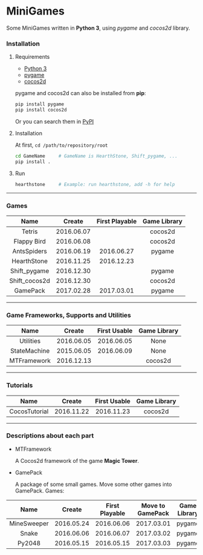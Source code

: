 # MiniGames

Some MiniGames written in **Python 3**, using *pygame* and *cocos2d* library.

### Installation

1. Requirements

    - [Python 3](https://www.python.org)
    - [pygame](http://www.pygame.org/download.shtml)
    - [cocos2d](http://python.cocos2d.org)

    pygame and cocos2d can also be installed from **pip**:

    ```bash
    pip install pygame
    pip install cocos2d
    ```

    Or you can search them in [PyPI](https://pypi.python.org/pypi)

2. Installation

    At first, `cd /path/to/repository/root`

    ```bash
    cd GameName     # GameName is HearthStone, Shift_pygame, ...
    pip install .
    ```

3. Run

    ```bash
    hearthstone     # Example: run hearthstone, add -h for help
    ```

-------

### Games

|Name           |Create     |First Playable |Game Library   |
|:-------------:|:---------:|:-------------:|:-------------:|
|Tetris         |2016.06.07 |               |cocos2d        |
|Flappy Bird    |2016.06.08 |               |cocos2d        |
|AntsSpiders    |2016.06.19 |2016.06.27     |pygame         |
|HearthStone    |2016.11.25 |2016.12.23     |               |
|Shift_pygame   |2016.12.30 |               |pygame         |
|Shift_cocos2d  |2016.12.30 |               |cocos2d        |
|GamePack       |2017.02.28 |2017.03.01     |pygame         |

-------
    

### Game Frameworks, Supports and Utilities

|Name           |Create     |First Usable   |Game Library   |
|:-------------:|:---------:|:-------------:|:-------------:|
|Utilities      |2016.06.05 |2016.06.05     |None           |
|StateMachine   |2015.06.05 |2016.06.09     |None           |
|MTFramework    |2016.12.13 |               |cocos2d        |


-------


### Tutorials

|Name           |Create     |First Usable   |Game Library   |
|:-------------:|:---------:|:-------------:|:-------------:|
|CocosTutorial  |2016.11.22 |2016.11.23     |cocos2d        |


-------

### Descriptions about each part

- MTFramework

    A Cocos2d framework of the game **Magic Tower**.


- GamePack

    A package of some small games.
    Move some other games into GamePack.
    Games:

|Name           |Create     |First Playable |Move to GamePack   |Game Library   |
|:-------------:|:---------:|:-------------:|:-----------------:|:-------------:|
|MineSweeper    |2016.05.24 |2016.06.06     |2017.03.01         |pygame         |
|Snake          |2016.06.06 |2016.06.07     |2017.03.02         |pygame         |
|Py2048         |2016.05.15 |2016.05.15     |2017.03.03         |pygame         |
